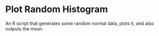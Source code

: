 # Plot Random Histogram

An R script that generates some random normal data, plots it, and also outputs the mean